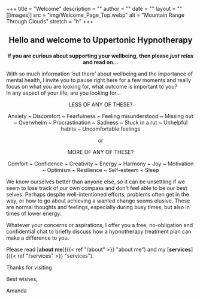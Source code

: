 +++
title = "Welcome"
description = ""
author = ""
date = ""
layout = ""
[[images]]
  src = "img/Welcome_Page_Top.webp"
  alt = "Mountain Range Through Clouds"
  stretch = "h"
+++

## <p style="text-align: center;">Hello and welcome to Uppertonic Hypnotherapy
				

**<p style="text-align: center;">If you are curious about supporting your wellbeing, then please *just relax* and read on…**
 
With so much information ‘out there’ about wellbeing and the importance of mental health, 
I invite you to pause right here for a few moments and really focus on what you are looking for, what outcome is important to you?  
In any aspect of your life, are you looking for...

<p style="text-align: center;">LESS OF ANY OF THESE?
<p style="text-align: center;">Anxiety ~ Discomfort ~ Fearfulness ~ Feeling misunderstood ~ Missing out ~ Overwhelm ~ Procrastination ~ Sadness ~ Stuck in a rut ~ Unhelpful habits ~ Uncomfortable feelings

<p style="text-align: center;">or
<p style="text-align: center;">MORE OF ANY OF THESE?
<p style="text-align: center;">Comfort ~ Confidence ~ Creativity ~ Energy ~ Harmony ~ Joy ~ Motivation ~ Optimism ~ Resilience ~ Self-esteem ~ Sleep

We know ourselves better than anyone else, so it can be unsettling if we seem to lose track of our own compass and don't feel able to be our best selves.  Perhaps despite well-intentioned efforts, problems often get in the way, or how to go about achieving a wanted change seems elusive.  These are normal thoughts and feelings, especially during busy times, but also in times of lower energy.

Whatever your concerns or aspirations, I offer you a free, no-obligation and confidential chat to briefly discuss how a hypnotherapy treatment plan can make a difference to you.


Please read [**about me**]({{< ref "/about" >}} "about me") and my [**services**]({{< ref "/services" >}} "services").

Thanks for visiting

Best wishes,

Amanda

